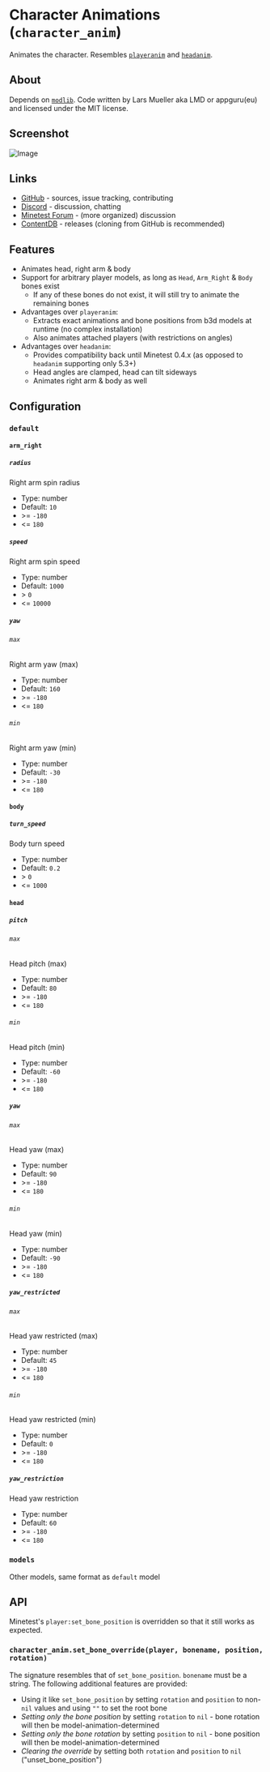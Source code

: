 # Character Animations (`character_anim`)

Animates the character. Resembles [`playeranim`](https://github.com/minetest-mods/playeranim) and [`headanim`](https://github.com/LoneWolfHT/headanim).

## About

Depends on [`modlib`](https://github.com/appgurueu/modlib). Code written by Lars Mueller aka LMD or appguru(eu) and licensed under the MIT license.

## Screenshot

![Image](screenshot.png)

## Links

* [GitHub](https://github.com/appgurueu/character_anim) - sources, issue tracking, contributing
* [Discord](https://discordapp.com/invite/ysP74by) - discussion, chatting
* [Minetest Forum](https://forum.minetest.net/viewtopic.php?f=9&t=25385) - (more organized) discussion
* [ContentDB](https://content.minetest.net/packages/LMD/character_anim) - releases (cloning from GitHub is recommended)

## Features

* Animates head, right arm & body
* Support for arbitrary player models, as long as `Head`, `Arm_Right` & `Body` bones exist
  * If any of these bones do not exist, it will still try to animate the remaining bones
* Advantages over `playeranim`:
  * Extracts exact animations and bone positions from b3d models at runtime (no complex installation)
  * Also animates attached players (with restrictions on angles)
* Advantages over `headanim`:
  * Provides compatibility back until Minetest 0.4.x (as opposed to `headanim` supporting only 5.3+)
  * Head angles are clamped, head can tilt sideways
  * Animates right arm & body as well

## Configuration

<!--modlib:conf:2-->
### `default`

#### `arm_right`

##### `radius`

Right arm spin radius

* Type: number
* Default: `10`
* &gt;= `-180`
* &lt;= `180`

##### `speed`

Right arm spin speed

* Type: number
* Default: `1000`
* &gt; `0`
* &lt;= `10000`

##### `yaw`

###### `max`

Right arm yaw (max)

* Type: number
* Default: `160`
* &gt;= `-180`
* &lt;= `180`

###### `min`

Right arm yaw (min)

* Type: number
* Default: `-30`
* &gt;= `-180`
* &lt;= `180`



#### `body`

##### `turn_speed`

Body turn speed

* Type: number
* Default: `0.2`
* &gt; `0`
* &lt;= `1000`


#### `head`

##### `pitch`

###### `max`

Head pitch (max)

* Type: number
* Default: `80`
* &gt;= `-180`
* &lt;= `180`

###### `min`

Head pitch (min)

* Type: number
* Default: `-60`
* &gt;= `-180`
* &lt;= `180`


##### `yaw`

###### `max`

Head yaw (max)

* Type: number
* Default: `90`
* &gt;= `-180`
* &lt;= `180`

###### `min`

Head yaw (min)

* Type: number
* Default: `-90`
* &gt;= `-180`
* &lt;= `180`


##### `yaw_restricted`

###### `max`

Head yaw restricted (max)

* Type: number
* Default: `45`
* &gt;= `-180`
* &lt;= `180`

###### `min`

Head yaw restricted (min)

* Type: number
* Default: `0`
* &gt;= `-180`
* &lt;= `180`


##### `yaw_restriction`

Head yaw restriction

* Type: number
* Default: `60`
* &gt;= `-180`
* &lt;= `180`



### `models`

Other models, same format as `default` model
<!--modlib:conf-->

## API

Minetest's `player:set_bone_position` is overridden so that it still works as expected.

### `character_anim.set_bone_override(player, bonename, position, rotation)`

The signature resembles that of `set_bone_position`. `bonename` must be a string. The following additional features are provided:

* Using it like `set_bone_position` by setting `rotation` and `position` to non-`nil` values and using `""` to set the root bone
* *Setting only the bone position* by setting `rotation` to `nil` - bone rotation will then be model-animation-determined
* *Setting only the bone rotation* by setting `position` to `nil` - bone position will then be model-animation-determined
* *Clearing the override* by setting both `rotation` and `position` to `nil` ("unset_bone_position")
